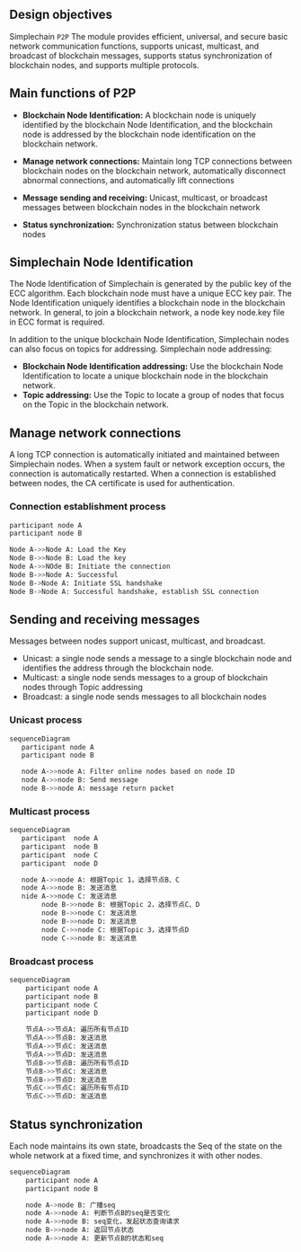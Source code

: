 ## Design objectives

Simplechain `P2P` The module provides efficient, universal, and secure basic network communication functions, supports unicast, multicast, and broadcast of blockchain messages, supports status synchronization of blockchain nodes, and supports multiple protocols.

## Main functions of P2P

- **Blockchain Node Identification:** A blockchain node is uniquely identified by the blockchain Node Identification, and the blockchain node is addressed by the blockchain node identification on the blockchain network.

- **Manage network connections:**  Maintain long TCP connections between blockchain nodes on the blockchain network, automatically disconnect abnormal connections, and automatically lift connections

- **Message sending and receiving:** Unicast, multicast, or broadcast messages between blockchain nodes in the blockchain network

- **Status synchronization:** Synchronization status between blockchain nodes

## Simplechain Node Identification

The Node Identification of Simplechain is generated by the public key of the ECC algorithm. Each blockchain node must have a unique ECC key pair. The Node Identification uniquely identifies a blockchain node in the blockchain network. In general, to join a blockchain network, a node key node.key file in ECC format is required.

In addition to the unique blockchain Node Identification, Simplechain nodes can also focus on topics for addressing. Simplechain node addressing:

- **Blockchain Node Identification addressing:** Use the blockchain Node Identification to locate a unique blockchain node in the blockchain network.
- **Topic addressing:** Use the Topic to locate a group of nodes that focus on the Topic in the blockchain network.

## Manage network connections

A long TCP connection is automatically initiated and maintained between Simplechain nodes. When a system fault or network exception occurs, the connection is automatically restarted. When a connection is established between nodes, the CA certificate is used for authentication.

### Connection establishment process

```bash
participant node A
participant node B

Node A->>Node A: Load the Key
Node B->>Node B: Load the key
Node A->>NOde B: Initiate the connection
Node B->>Node A: Successful
Node B->Node A: Initiate SSL handshake
Node B->Node A: Successful handshake, establish SSL connection
```

## Sending and receiving messages

Messages between nodes support unicast, multicast, and broadcast.

- Unicast: a single node sends a message to a single blockchain node and identifies the address through the blockchain node.
- Multicast: a single node sends messages to a group of blockchain nodes through Topic addressing
- Broadcast: a single node sends messages to all blockchain nodes

### Unicast process

```bash
sequenceDiagram
   participant node A
   participant node B

   node A->>node A: Filter online nodes based on node ID
   node A->>node B: Send message
   node B->>node A: message return packet
```

### Multicast process

```bash
sequenceDiagram
   participant  node A
   participant  node B
   participant  node C
   participant  node D 

   node A->>node A: 根据Topic 1，选择节点B、C
   node A->>node B: 发送消息
   nide A->>node C: 发送消息
        node B->>node B: 根据Topic 2，选择节点C、D
        node B->>node C: 发送消息
        node B->>node D: 发送消息
        node C->>node C: 根据Topic 3，选择节点D
        node C->>node B: 发送消息
```

### Broadcast process

```bash
sequenceDiagram
    participant node A
    participant node B
    participant node C
    participant node D

    节点A->>节点A: 遍历所有节点ID
    节点A->>节点B: 发送消息
    节点A->>节点C: 发送消息
    节点A->>节点D: 发送消息
    节点B->>节点B: 遍历所有节点ID
    节点B->>节点C: 发送消息
    节点B->>节点D: 发送消息
    节点C->>节点C: 遍历所有节点ID
    节点C->>节点D: 发送消息
```

## Status synchronization

Each node maintains its own state, broadcasts the Seq of the state on the whole network at a fixed time, and synchronizes it with other nodes.

```bash
sequenceDiagram
    participant node A
    participant node B

    node A->node B: 广播seq
    node A->>node A: 判断节点B的seq是否变化
    node A->>node B: seq变化，发起状态查询请求
    node B->>node A: 返回节点状态
    node A->>node A: 更新节点B的状态和seq
```